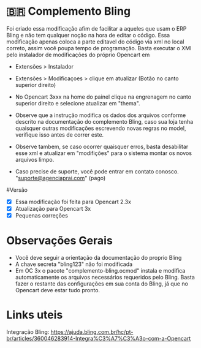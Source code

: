 # :brazil: Complemento Bling
Foi criado essa modificação afim de facilitar a aqueles que usam o ERP Bling e não tem qualquer noção na hora de editar o código.
Essa modificação apenas coloca a parte editavel do código via xml no local correto, assim você poupa tempo de programação.
Basta executar o XMl pelo instalador de modificações do próprio Opencart em
- Extensões > Instalador
- Extensões > Modificaçoes > clique em atualizar (Botão no canto superior direito)
- No Opencart 3xxx na home do painel clique na engrenagem no canto superior direito e selecione atualizar em "thema". 

- Observe que a instrução modifica os dados dos arquivos conforme descrito na documentação do complemento Bling, caso sua loja tenha quaisquer outras modificações escrevendo novas regras no model, verifique isso antes de correr este.
- Observe tambem, se caso ocorrer quaisquer erros, basta desabilitar esse xml e atualizar em "modifições" para o sistema montar os novos arquivos limpo.
- Caso precise de suporte, você pode entrar em contato conosco. "suporte@agenciaprai.com" (pago)

#Versão
- [x] Essa modificação foi feita para Opencart 2.3x
- [x] Atualização para Opencart 3x
- [x] Pequenas correções

# Observações Gerais
- Você deve seguir a orientação da documentação do proprio Bling
- A chave secreta "bling123" não foi modificada
- Em OC 3x o pacote "complemento-bling.ocmod" instala e modifica automaticamente os arquivos necessários requeridos pelo Bling.
Basta fazer o restante das configurações em sua conta do Bling, já que no Opencart deve estar tudo pronto.


# Links uteis
Integração Bling: https://ajuda.bling.com.br/hc/pt-br/articles/360046283914-Integra%C3%A7%C3%A3o-com-a-Opencart

